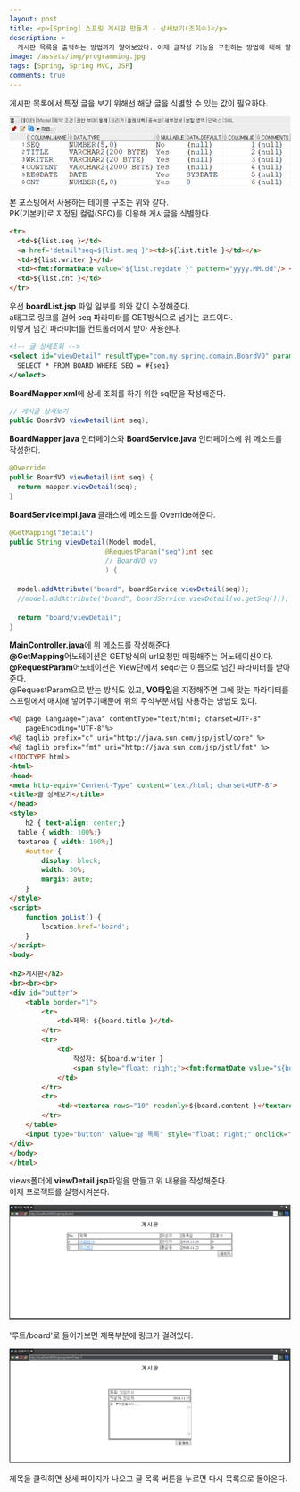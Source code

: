 ```yaml
---
layout: post
title: <p>[Spring] 스프링 게시판 만들기 - 상세보기(조회수)</p>
description: >
  게시판 목록을 출력하는 방법까지 알아보았다. 이제 글작성 기능을 구현하는 방법에 대해 알아본다.
image: /assets/img/programming.jpg
tags: [Spring, Spring MVC, JSP]
comments: true
---
```

<head>
  <link rel="stylesheet" type="text/css" href="../../assets/css/obsidian.css" />
</head>
 
 게시판 목록에서 특정 글을 보기 위해선 해당 글을 식별할 수 있는 값이 필요하다.<br>
 
 <img src="/assets/img/spring/oracle7.png">
 
 본 포스팅에서 사용하는 테이블 구조는 위와 같다.<br>
 PK(기본키)로 지정된 컬럼(SEQ)를 이용해 게시글을 식별한다.<br>

~~~html
<tr>
  <td>${list.seq }</td>
  <a href='detail?seq=${list.seq }'><td>${list.title }</td></a>
  <td>${list.writer }</td>
  <td><fmt:formatDate value="${list.regdate }" pattern="yyyy.MM.dd"/> </td>
  <td>${list.cnt }</td>
</tr>
~~~
 
 우선 **boardList.jsp** 파일 일부를 위와 같이 수정해준다.<br>
 a태그로 링크를 걸어 seq 파라미터를 GET방식으로 넘기는 코드이다.<br>
 이렇게 넘긴 파라미터를 컨트롤러에서 받아 사용한다.

~~~xml
<!-- 글 상세조회 -->
<select id="viewDetail" resultType="com.my.spring.domain.BoardVO" parameterType="int">
  SELECT * FROM BOARD WHERE SEQ = #{seq}
</select>
~~~

**BoardMapper.xml**에 상세 조회를 하기 위한 sql문을 작성해준다.

~~~java
// 게시글 상세보기
public BoardVO viewDetail(int seq);
~~~

**BoardMapper.java** 인터페이스와 **BoardService.java** 인터페이스에 위 메소드를 작성한다.

~~~java
@Override
public BoardVO viewDetail(int seq) {
  return mapper.viewDetail(seq);
}
~~~

**BoardServiceImpl.java** 클래스에 메소드를 Override해준다.

~~~java
@GetMapping("detail")
public String viewDetail(Model model, 
                        @RequestParam("seq")int seq
                        // BoardVO vo
                        ) {
  
  model.addAttribute("board", boardService.viewDetail(seq));
  //model.addAttribute("board", boardService.viewDetail(vo.getSeq()));

  return "board/viewDetail";
}
~~~

**MainController.java**에 위 메소드를 작성해준다.<br>
**@GetMapping**어노테이션은 GET방식의 url요청만 매핑해주는 어노테이션이다.<br>
**@RequestParam**어노테이션은 View단에서 seq라는 이름으로 넘긴 파라미터를 받아준다.<br>
@RequestParam으로 받는 방식도 있고, **VO타입**을 지정해주면 그에 맞는 파라미터를 스프링에서 매치해 넣어주기때문에 위의 주석부분처럼 사용하는 방법도 있다.

~~~html
<%@ page language="java" contentType="text/html; charset=UTF-8"
    pageEncoding="UTF-8"%>
<%@ taglib prefix="c" uri="http://java.sun.com/jsp/jstl/core" %>
<%@ taglib prefix="fmt" uri="http://java.sun.com/jsp/jstl/fmt" %>
<!DOCTYPE html>
<html>
<head>
<meta http-equiv="Content-Type" content="text/html; charset=UTF-8">
<title>글 상세보기</title>
</head>
<style>
	h2 { text-align: center;}
  table { width: 100%;}
  textarea { width: 100%;}
 	#outter {
		display: block;
		width: 30%;
		margin: auto;
	}
</style>
<script>
	function goList() {
		location.href='board';
	}
</script>
<body>

<h2>게시판</h2>
<br><br><br>
<div id="outter">
	<table border="1">
		<tr>
			<td>제목: ${board.title }</td>
		</tr>
		<tr>
			<td>
				작성자: ${board.writer }
				<span style="float: right;"><fmt:formatDate value="${board.regdate }" pattern="yyyy.MM.dd"/></span>
			</td>
		</tr>
		<tr>
			<td><textarea rows="10" readonly>${board.content }</textarea></td>
		</tr>
	</table>
	<input type="button" value="글 목록" style="float: right;" onclick="goList()"> 
</div>
</body>
</html>
~~~

views폴더에 **viewDetail.jsp**파일을 만들고 위 내용을 작성해준다.<br>
이제 프로젝트를 실행시켜본다. 

<img src="/assets/img/spring/boardList3.png">

'루트/board'로 들어가보면 제목부분에 링크가 걸려있다.

<img src="/assets/img/spring/viewDetail.png">

제목을 클릭하면 상세 페이지가 나오고 글 목록 버튼을 누르면 다시 목록으로 돌아온다.
